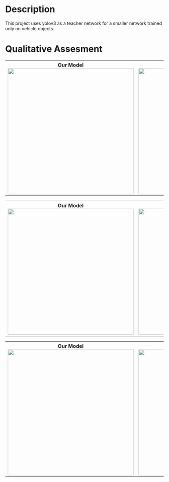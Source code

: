 
# Description

This project uses yolov3 as a teacher network for a smaller network trained only on vehicle objects. 


# Qualitative Assesment 


<table style="width:100%">
  <tr>
    <th>Our Model<img src="https://github.com/mgamal96/Object-Detection/blob/master/imgs/us3.jpg?raw=true" width="400"></th>
        <th>Yolov3<img src="https://github.com/mgamal96/Object-Detection/blob/master/imgs/yolo3.jpg?raw=true" width="400"></th>
  </tr>
</table>


<table style="width:100%">
  <tr>
    <th>Our Model<img src="https://github.com/mgamal96/Object-Detection/blob/master/imgs/us2.jpg?raw=true" width="400"></th>
        <th>Yolov3<img src="https://github.com/mgamal96/Object-Detection/blob/master/imgs/yolo2.jpg?raw=true" width="400"></th>
  </tr>
</table>

<table style="width:100%">
  <tr>
    <th>Our Model<img src="https://github.com/mgamal96/Object-Detection/blob/master/imgs/us1.jpg?raw=true" width="400"></th>
        <th>Yolov3<img src="https://github.com/mgamal96/Object-Detection/blob/master/imgs/yolo3.jpg?raw=true" width="400"></th>
  </tr>
</table>

